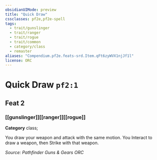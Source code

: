 ```yaml
---
obsidianUIMode: preview
title: "Quick Draw"
cssclasses: pf2e,pf2e-spell
tags:
  - trait/gunslinger
  - trait/ranger
  - trait/rogue
  - trait/common
  - category/class
  - remaster
aliases: "Compendium.pf2e.feats-srd.Item.qFt6zyWVX1njJf1l"
license: ORC
---
```

# Quick Draw `pf2:1`
## Feat 2
### [[gunslinger]][[ranger]][[rogue]]

**Category** class; 




You draw your weapon and attack with the same motion. You Interact to draw a weapon, then Strike with that weapon.

*Source: Pathfinder Guns & Gears*
*ORC*